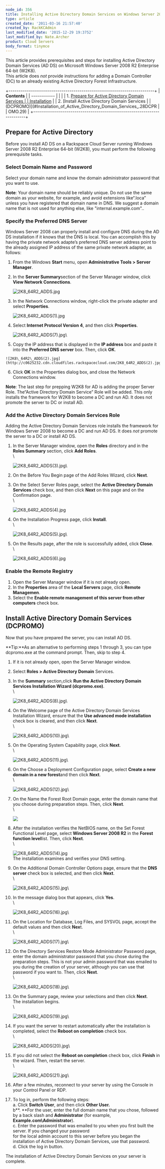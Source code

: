 ```yaml
---
node_id: 356
title: Installing Active Directory Domain Services on Windows Server 2008 R2 Enterprise 64-bit
type: article
created_date: '2011-03-16 21:57:40'
created_by: RackKCAdmin
last_modified_date: '2015-12-29 19:3752'
last_modified_by: Nate.Archer
product: Cloud Servers
body_format: tinymce
---
```


This article provides prerequisites and steps for installing Active
Directory Domain Services (AD DS) on Microsoft Windows Server 2008 R2
Enterprise 64-bit (W2K8).\
 This article does *not* provide instructions for adding a Domain
Controller (DC) to an already existing Active Directory Forest
Infrastructure.

+--------------------------------------------------------------------------+
| **Contents**                                                             |
| ------------                                                             |
|                                                                          |
| 1.  [Prepare for Active Directory Domain Services                        |
|     Installation](#Preparation_for_Active_Directory)                     |
| 2.  [Install Active Directory Domain Services                            |
|     (DCPROMO)](#Installation_of_Active_Directory_Domain_Services_.28DCPR |
| OMO.29)                                                                  |
+--------------------------------------------------------------------------+

Prepare for Active Directory
----------------------------

Before you install AD DS on a Rackspace Cloud Server running Windows
Server 2008 R2 Enterprise 64-bit (W2K8), you must perform the following
prerequisite tasks.

### Select Domain Name and Password

Select your domain name and know the domain administrator password that
you want to use.

**Note**: Your domain name should be reliably unique.  Do not use the
same domain as your website, for example, and avoid extensions like&ldquo;.loca&rdquo; unless you have registered that domain name in DNS.  We suggest
a domain name that is not used for anything else, like
"internal.example.com"..

### Specify the Preferred DNS Server

Windows Server 2008 can properly install and configure DNS during the AD
DS installation if it knows that the DNS is local. You can accomplish
this by having the private network adapte&rsquo;s preferred DNS server
address point to the already assigned IP address of the same private
network adapter, as follows:

1.  From the Windows **Start** menu, open **Administrative Tools \>
    Server Manager**.
2.  In the **Server Summary**section of the Server Manager window, click
    **View Network Connections**.

    ![2K8\_64R2\_ADDS.jpg](http://c0625232.cdn.cloudfiles.rackspacecloud.com/2K8_64R2_ADDS.jpg)

3.  In the Network Connections window, right-click the private adapter
    and select **Properties**.

    ![2K8\_64R2\_ADDS(1).jpg](http://c0625232.cdn.cloudfiles.rackspacecloud.com/2K8_64R2_ADDS(1).jpg)

4.  Select **Internet Protocol Version 4**, and then
    click **Properties**.

    ![2K8\_64R2\_ADDS(7).jpg](http://c0625232.cdn.cloudfiles.rackspacecloud.com/2K8_64R2_ADDS(7).jpg)\
      

5.   Copy the IP address that is displayed in the **IP address** box and
    paste it into the **Preferred DNS server** box. Then, click **OK**.

    ![2K8\_64R2\_ADDS(2).jpg](http://c0625232.cdn.cloudfiles.rackspacecloud.com/2K8_64R2_ADDS(2).jpg)

6.  Click **OK** in the Properties dialog box, and close the Network
    Connections window.

**Note**: The last step for prepping W2K8 for AD is adding the proper
Server Role. The&ldquo;Active Directory Domain Service&rdquo; Role will be added.
This only installs the framework for W2K8 to become a DC and run AD. It
does not promote the server to DC or install AD.

### Add the Active Directory Domain Services Role

Adding the Active Directory Domain Services role installs the framework
for Windows Server 2008 to become a DC and run AD DS. It does *not*
promote the server to a DC or install AD DS.

1.  In the Server Manager window, open the **Roles** directory and in
    the **Roles Summary** section, click **Add Roles**.\
     \

    ![2K8\_64R2\_ADDS(3).jpg](http://c0625232.cdn.cloudfiles.rackspacecloud.com/2K8_64R2_ADDS(3).jpg)\
      
2.  On the Before You Begin page of the Add Roles Wizard, click
    **Next**.
3.  On the Select Server Roles page, select the **Active Directory
    Domain Services** check box, and then click **Next** on this page
    and on the Confirmation page.\
     \

    ![2K8\_64R2\_ADDS(4).jpg](http://c0625232.cdn.cloudfiles.rackspacecloud.com/2K8_64R2_ADDS(4).jpg)

4.  On the Installation Progress page, click **Install**. \
     \

    ![2K8\_64R2\_ADDS(5).jpg](http://c0625232.cdn.cloudfiles.rackspacecloud.com/2K8_64R2_ADDS(5).jpg)\
      
5.  On the Results page, after the role is successfully added, click
    **Close**. \
     \

    ![2K8\_64R2\_ADDS(6).jpg](http://c0625232.cdn.cloudfiles.rackspacecloud.com/2K8_64R2_ADDS(6).jpg)

### Enable the Remote Registry

1.  Open the Server Manager window if it is not already open. 
2.  In the **Properties** area of the **Local Servers** page, click
    **Remote Managemen**. 
3.  Select the **Enable remote management of this server from other
    computers** check box.

Install Active Directory Domain Services (DCPROMO)
--------------------------------------------------

Now that you have prepared the server, you can install AD DS.

**Tip:**As an alternative to performing steps 1 through 3, you can type
dcpromo.exe at the command prompt. Then, skip to step 4.

1.  If it is not already open, open the Server Manager window.
2.  Select **Roles \> Active Directory Domain** Services.
3.  In the **Summary** section,click **Run the Active Directory Domain
    Services Installation Wizard (dcpromo.exe)**.\
     \

    ![2K8\_64R2\_ADDS(8).jpg](http://c0625232.cdn.cloudfiles.rackspacecloud.com/2K8_64R2_ADDS(8).jpg)\
      
4.  On the Welcome page of the Active Directory Domain Services
    Installation Wizard, ensure that the **Use advanced mode
    installation** check box is cleared, and then click **Next**. \
     \

    ![2K8\_64R2\_ADDS(10).jpg](http://c0625232.cdn.cloudfiles.rackspacecloud.com/2K8_64R2_ADDS(10).jpg)\
      

5.  On the Operating System Capability page, click **Next**.\
     \

    ![2K8\_64R2\_ADDS(11).jpg](http://c0625232.cdn.cloudfiles.rackspacecloud.com/2K8_64R2_ADDS(11).jpg)\
      

6.  On the Choose a Deployment Configuration page, select **Create a new
    domain in a new forest**and then click **Next**.\
     \

    ![2K8\_64R2\_ADDS(12).jpg](http://c0625232.cdn.cloudfiles.rackspacecloud.com/2K8_64R2_ADDS(12).jpg)\
      

7.  On the Name the Forest Root Domain page, enter the domain name that
    you choose during preparation steps. Then, click **Next**.\
     \

    ![](/knowledge_center/sites/default/files/field/image/Internalexamplepic.png)

8.  After the installation verifies the NetBIOS name, on the Set Forest
    Functional Level page, select **Windows Server 2008 R2** in the
    **Forest function level**list. Then, click **Next**.\
     \

    ![2K8\_64R2\_ADDS(14).jpg](http://c0625232.cdn.cloudfiles.rackspacecloud.com/2K8_64R2_ADDS(14).jpg)\
     The installation examines and verifies your DNS setting.

9.  On the Additional Domain Controller Options page, ensure that the
    **DNS server** check box is selected, and then click **Next**. \
     \

    ![2K8\_64R2\_ADDS(15).jpg](http://c0625232.cdn.cloudfiles.rackspacecloud.com/2K8_64R2_ADDS(15).jpg)\
      

10. In the message dialog box that appears, click **Yes**.\
     \

    ![2K8\_64R2\_ADDS(16).jpg](http://c0625232.cdn.cloudfiles.rackspacecloud.com/2K8_64R2_ADDS(16).jpg)\
      

11. On the Location for Database, Log Files, and SYSVOL page, accept the
    default values and then click **Nex**t. \
     \

    ![2K8\_64R2\_ADDS(17).jpg](http://c0625232.cdn.cloudfiles.rackspacecloud.com/2K8_64R2_ADDS(17).jpg)\
      

12. On the Directory Services Restore Mode Administrator Password page,
    enter the domain administrator password that you chose during the
    preparation steps. This is not your admin password that was emailed
    to you during the creation of your server, although you can use that
    password if you want to. Then, click **Next**.\
     \

    ![2K8\_64R2\_ADDS(18).jpg](http://c0625232.cdn.cloudfiles.rackspacecloud.com/2K8_64R2_ADDS(18).jpg)\
      

13. On the Summary page, review your selections and then click
    **Next**.\
     The installation begins.\
     \

    ![2K8\_64R2\_ADDS(19).jpg](http://c0625232.cdn.cloudfiles.rackspacecloud.com/2K8_64R2_ADDS(19).jpg)\
      

14. If you want the server to restart automatically after the
    installation is completed, select the **Reboot on completion** check
    box.\
     \

    ![2K8\_64R2\_ADDS(20).jpg](http://c0625232.cdn.cloudfiles.rackspacecloud.com/2K8_64R2_ADDS(20).jpg)\
      

15. If you did not select the **Reboot on completion** check box,
    click **Finish** in the wizard. Then, restart the server. \
     \

    ![2K8\_64R2\_ADDS(21).jpg](http://c0625232.cdn.cloudfiles.rackspacecloud.com/2K8_64R2_ADDS(21).jpg)\
      

16. After a few minutes, reconnect to your server by using the Console
    in your Control Panel or RDP.

17. To log in, perform the following steps:\
         a.  Click **Switch User**, and then click **Other User.**\
         b**. **For the user, enter the full domain name that you chose,
    followed by a back slash and **Administrator** (for
    example, **Example.com\\Administrator**).\
         c.  Enter the password that was emailed to you when you first
    built the server. If you changed your password\
               for the local admin account to this server before you
    began the installation of Active Directory Domain Services, use that
    password.\
         d.  Click the log in button.

The installation of Active Directory Domain Services on your server is
complete.

 

